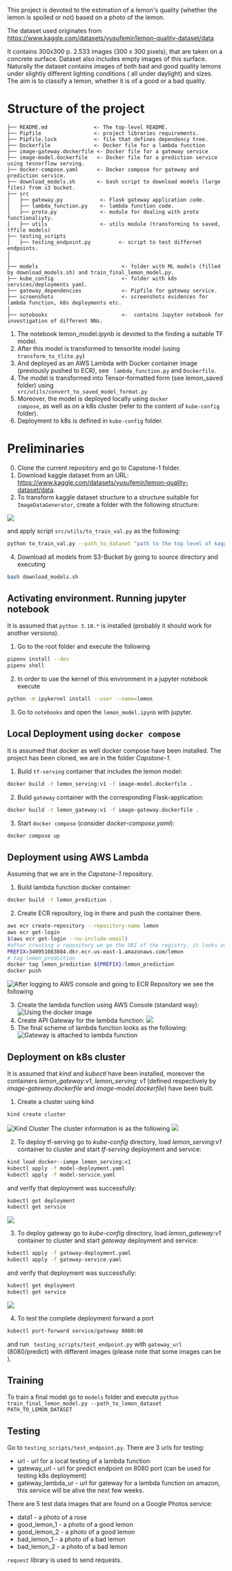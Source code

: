 This project is devoted to the estimation of a lemon's quality (whether the lemon is spoiled or not) based on a photo of
the lemon.

The dataset used originates from https://www.kaggle.com/datasets/yusufemir/lemon-quality-dataset/data

It contains 300x300 p. 2.533 images (300 x 300 pixels), that are taken on a concrete surface. Dataset also includes
empty images of this surface.
Naturally the dataset contains images of both bad and good quality lemons under slightly different lighting conditions (
all under daylight) and sizes.
The aim is to classify a lemon, whether it is of a good or a bad quality.

# Structure of the project
    ├── README.md               <- The top-level README.
    ├── Pipfile                 <- project libraries requirements.
    ├── Pipfile.lock            <- file that defines dependency tree.
    ├── Dockerfile              <- Docker file for a lambda function
    ├── image-gateway.dockerfile <- Docker file for a gateway service
    ├── image-model.dockerfile   <- Docker file for a prediction service using tesnorflow serving.
    ├── docker-compose.yaml      <- Docker compose for gateway and prediction service.
    ├── download_models.sh       <- bash script to download models (large files) from s3 bucket.
    ├── src
    │   ├── gateway.py            <- Flask gateway application code.
    │   ├── lambda_function.py    <- lambda function code.
    │   ├── proto.py              <- module for dealing with proto functionaliyty.
    │   ├── utils                 <- utils module (transforming to saved, tffile models) 
    ├── testing_scripts
    │   ├── testing_endpoint.py         <- script to test differnet endpoints.
    │   
    │
    ├── models                           <- folder with ML models (filled by download_models.sh) and train_final_lemon_model.py.
    ├── kube_config                      <- folder with k8s services/deployments yaml.
    ├── gateway_dependencies             <- Pipfile for gateway service.   
    ├── screenshots                      <- screenshots evidences for lambda function, k8s deployments etc.
    │
    ├── notebooks                        <-  contains Jupyter notebook for investigation of different NNs.


1. The notebook lemon_model.ipynb is devoted to the finding a suitable TF model.
2. After this model is transformed to tensorlite model (using <code>transform_to_tlite.py</code>)
3. And deployed as an AWS Lambda with Docker container image (previously pushed to ECR), see <code>
   lambda_function.py</code> and <code>Dockerfile</code>.
4. The model is transformed into Tensor-formatted form (see lemon_saved folder) using <code>
   src/utils/convert_to_saved_model_format.py</code>
5. Moreover, the model is deployed locally using <code>docker compose</code>, as well as on a k8s cluster (refer to the
   content of <code>kube-config</code> folder).
6. Deployment to k8s is defined in <code>kube-config</code> folder.

# Preliminaries

0. Clone the current repository and go to Capstone-1 folder.
1. Download kaggle dataset from an URL: https://www.kaggle.com/datasets/yusufemir/lemon-quality-dataset/data.
2. To transform kaggle dataset structure to a structure suitable for <code>ImageDataGenerator</code>, create a folder
   with the following structure:

![](screenshots/structure.png)

and apply script <code>src/utils/to_train_val.py</code> as the following:

```bash
python to_train_val.py --path_to_dataset "path to the top level of kaggle lemon_dataset" --path_to_output_directory "path to output directory"
```

4. Download all models from S3-Bucket by going to source directory and executing

```bash
bash download_models.sh
```

## Activating environment. Running jupyter notebook

It is assumed that <code>python 3.10.*</code> is installed (probably it should work for another versions).

1. Go to the root folder and execute the following

```bash
pipenv install --dev
pipenv shell
```

2. In order to use the kernel of this environment in a jupyter notebook execute

```bash
python -m ipykernel install --user --name=lemon
```

3. Go to <code>notebooks</code> and open the <code>lemon_model.ipynb</code> with jupyter.

## Local Deployment using <code>docker compose</code>

It is assumed that docker as well docker compose have been installed. The project has been cloned, we are in the folder
_Capstone-1_.

1. Build <code>tf-serving</code> container that includes the lemon model:

```bash
docker build -t lemon_serving:v1 -f image-model.dockerfile .
```

2. Build <code>gateway</code> container with the corresponding Flask-application:

```bash
docker build -t lemon_gateway:v1 -f image-gateway.dockerfile .
```

3. Start <code>docker compose</code> (consider _docker-compose.yaml_):

```bash
docker compose up
```

## Deployment using AWS Lambda

Assuming that we are in the _Capstone-1_ repository.

1. Build lambda function docker container:

```bash
docker build -t lemon_prediction .
```

2. Create ECR repository, log in there and push the container there.

```bash
aws ecr create-repository --repository-name lemon
aws ecr get-login
$(aws ecr get-login --no-include-email)
#after creating a repository we ge the URI of the registry, it looks as the following
PREFIX=340951083884.dkr.ecr.us-east-1.amazonaws.com/lemon
# tag lemon_prediction
docker tag lemon_prediction ${PREFIX}:lemon_prediction
docker push 
```

![After logging to AWS console and going to ECR Repository we see the following](./screenshots/ECR.png)

3. Create the lambda function using AWS Console (standard way):
   ![Using the docker image](screenshots/lambda_function.png)
4. Create API Gateway for the lambda function:
   ![](screenshots/api_gateway.png)
5. The final scheme of lambda function looks as the following:
   ![Gateway is attached to lambda function](screenshots/new_scheme_lambda_w_gateway.png)

## Deployment on k8s cluster

It is assumed that _kind_ and _kubectl_ have been installed, moreover the containers _lemon_gateway:v1_, _lemon_serving:
v1_ (defined respectively by _image-gateway.dockerfile_ and _image-model.dockerfile_) have been built.

1. Create a cluster using kind

```bash
kind create cluster
```

![Kind Cluster](screenshots/kind_cluster.png)
The cluster information is as the following
![](screenshots/cluster_info.png)

2. To deploy tf-serving go to _kube-config_ directory, load _lemon_serving:v1_ container to cluster and start
   _tf-serving_ deployment and service:

```bash
kind load docker--iamge lemon_serving:v1
kubectl apply -f model-deployment.yaml
kubectl apply -f model-service.yaml
```

and verify that deployment was successfully:

```bash
kubectl get deployment
kubectl get service
```

![](screenshots/model-deployment.png)

3. To deploy gateway go to _kube-config_ directory, load _lemon_gateway:v1_ container to cluster and start _gateway_
   deployment and service:

```bash
kubectl apply -f gateway-deployment.yaml
kubectl apply -f gateway-service.yaml
```

and verify that deployment was successfully:

```bash
kubectl get deployment
kubectl get service
```

![](screenshots/gateway-deployment.png)

4. To test the complete deployment forward a port

```bash
kubectl port-forward service/gateway 8080:80
```

and run <code> testing_scripts/test_endpoint.py</code> with <code>gateway_url</code> (8080/predict)
with different images (please note that some images can be ).

## Training

To train a final model go to <code>models</code> folder and execute <code>python train_final_lemon_model.py
--path_to_lemon_dataset PATH_TO_LEMON_DATASET</code>

## Testing
Go to <code>testing_scripts/test_endpoint.py</code>. There are 3 urls for testing:
* url - url for a local testing of a lambda function
* gateway_url  - url for predict endpoint on 8080 port (can be used for testing k8s deployment)
* gateway_lambda_ur - url for gateway for a lambda function on amazon, this service will be alive the next few weeks.

There are 5 test data images that are found on a Google Photos service:
* data1 - a photo of a rose 
* good_lemon_1 - a photo of a good lemon
* good_lemon_2 - a photo of a good lemon
* bad_lemon_1 - a photo of a bad lemon
* bad_lemon_2 - a photo of a bad lemon

<code>request</code> library is used to send requests.